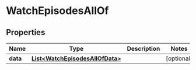 

# WatchEpisodesAllOf


## Properties

| Name | Type | Description | Notes |
|------------ | ------------- | ------------- | -------------|
|**data** | [**List&lt;WatchEpisodesAllOfData&gt;**](WatchEpisodesAllOfData.md) |  |  [optional] |



